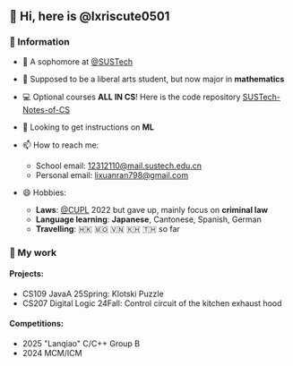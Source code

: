 ## 👋 Hi, here is @lxriscute0501

### 💾 Information

- 📖 A sophomore at [@SUSTech](https://www.sustech.edu.cn)

- 🌱 Supposed to be a liberal arts student, but now major in **mathematics**

- 💻 Optional courses **ALL IN CS**! Here is the code repository [SUSTech-Notes-of-CS](https://github.com/lxriscute0501/SUSTech-Notes-of-CS)

- 👀 Looking to get instructions on **ML**

- 📫 How to reach me: 
    - School email: 12312110@mail.sustech.edu.cn
    - Personal email: lixuanran798@gmail.com

- 😄 Hobbies: 
    - **Laws**: [@CUPL](https://www.cupl.edu.cn) 2022 but gave up, mainly focus on **criminal law**
    - **Language learning**: **Japanese**, Cantonese, Spanish, German
    - **Travelling**: 🇭🇰 🇲🇴 🇻🇳 🇰🇭 🇹🇭 so far


### 📄 My work

#### Projects:

- CS109 JavaA 25Spring: Klotski Puzzle
- CS207 Digital Logic 24Fall: Control circuit of the kitchen exhaust hood

#### Competitions:

- 2025 "Lanqiao" C/C++ Group B
- 2024 MCM/ICM
